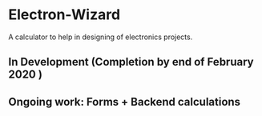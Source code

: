 # Electron-Wizard
A calculator to help in designing of electronics projects.

## In Development (Completion by end of February 2020 )

## Ongoing work: Forms + Backend calculations 